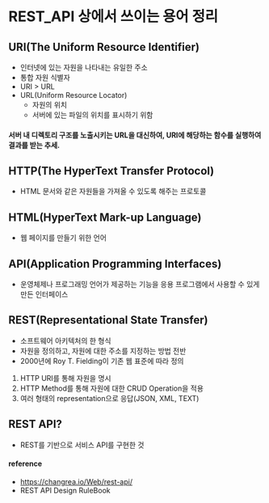 # REST_API 상에서 쓰이는 용어 정리

## URI(The Uniform Resource Identifier)

- 인터넷에 있는 자원을 나타내는 유일한 주소
- 통합 자원 식별자
- URI > URL
- URL(Uniform Resource Locator)
  - 자원의 위치
  - 서버에 있는 파일의 위치를 표시하기 위함

#### 서버 내 디렉토리 구조를 노출시키는 URL을 대신하여, URI에 해당하는 함수를 실행하여 결과를 받는 추세.

## HTTP(The HyperText Transfer Protocol)

- HTML 문서와 같은 자원들을 가져올 수 있도록 해주는 프로토콜

## HTML(HyperText Mark-up Language)

- 웹 페이지를 만들기 위한 언어

## API(Application Programming Interfaces)

- 운영체제나 프로그래밍 언어가 제공하는 기능을 응용 프로그램에서 사용할 수 있게 만든 인터페이스

## REST(Representational State Transfer)

- 소프트웨어 아키텍처의 한 형식
- 자원을 정의하고, 자원에 대한 주소를 지정하는 방법 전반
- 2000년에 Roy T. Fielding이 기존 웹 표준에 따라 정의

1. HTTP URI를 통해 자원을 명시
2. HTTP Method를 통해 자원에 대한 CRUD Operation을 적용
3. 여러 형태의 representation으로 응답(JSON, XML, TEXT)

## REST API?

- REST를 기반으로 서비스 API를 구현한 것

#### reference

- https://changrea.io/Web/rest-api/
- REST API Design RuleBook
